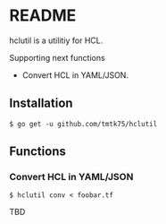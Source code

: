 # README
hclutil is a utilitiy for HCL.

Supporting next functions
* Convert HCL in YAML/JSON.

## Installation
```
$ go get -u github.com/tmtk75/hclutil
```

## Functions
### Convert HCL in YAML/JSON
```
$ hclutil conv < foobar.tf
```

TBD
